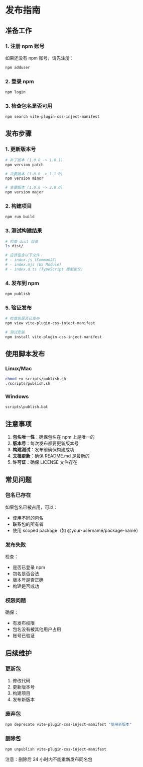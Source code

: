# 发布指南

## 准备工作

### 1. 注册 npm 账号
如果还没有 npm 账号，请先注册：
```bash
npm adduser
```

### 2. 登录 npm
```bash
npm login
```

### 3. 检查包名是否可用
```bash
npm search vite-plugin-css-inject-manifest
```

## 发布步骤

### 1. 更新版本号
```bash
# 补丁版本 (1.0.0 -> 1.0.1)
npm version patch

# 次要版本 (1.0.0 -> 1.1.0)
npm version minor

# 主要版本 (1.0.0 -> 2.0.0)
npm version major
```

### 2. 构建项目
```bash
npm run build
```

### 3. 测试构建结果
```bash
# 检查 dist 目录
ls dist/

# 应该包含以下文件：
# - index.js (CommonJS)
# - index.mjs (ES Module)
# - index.d.ts (TypeScript 类型定义)
```

### 4. 发布到 npm
```bash
npm publish
```

### 5. 验证发布
```bash
# 检查包是否已发布
npm view vite-plugin-css-inject-manifest

# 测试安装
npm install vite-plugin-css-inject-manifest
```

## 使用脚本发布

### Linux/Mac
```bash
chmod +x scripts/publish.sh
./scripts/publish.sh
```

### Windows
```cmd
scripts\publish.bat
```

## 注意事项

1. **包名唯一性**：确保包名在 npm 上是唯一的
2. **版本号**：每次发布都要更新版本号
3. **构建测试**：发布前确保构建成功
4. **文档更新**：确保 README.md 是最新的
5. **许可证**：确保 LICENSE 文件存在

## 常见问题

### 包名已存在
如果包名已被占用，可以：
- 使用不同的包名
- 联系包的所有者
- 使用 scoped package（如 @your-username/package-name）

### 发布失败
检查：
- 是否已登录 npm
- 包名是否合法
- 版本号是否正确
- 构建是否成功

### 权限问题
确保：
- 有发布权限
- 包名没有被其他用户占用
- 账号已验证

## 后续维护

### 更新包
1. 修改代码
2. 更新版本号
3. 构建项目
4. 发布新版本

### 废弃包
```bash
npm deprecate vite-plugin-css-inject-manifest "使用新版本"
```

### 删除包
```bash
npm unpublish vite-plugin-css-inject-manifest
```
注意：删除后 24 小时内不能重新发布同名包 